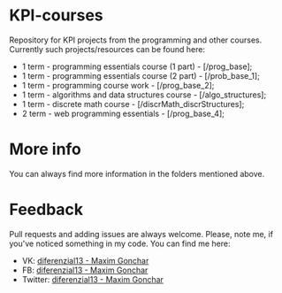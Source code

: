 # KPI-courses
Repository for KPI projects from the programming and other courses.
Currently such projects/resources can be found here:
- 1 term - programming essentials course (1 part) - [/prog_base];
- 1 term - programming essentials course (2 part) - [/prob_base_1];
- 1 term - programming course work - [/prog_base_2];
- 1 term - algorithms and data structures course - [/algo_structures];
- 1 term - discrete math course - [/discrMath_discrStructures];
- 2 term - web programming essentials - [/prog_base_4];

# More info
You can always find more information in the folders mentioned above.

# Feedback
Pull requests and adding issues are always welcome.
Please, note me, if you've noticed something in my code.
You can find me here:
- VK: [diferenzial13 - Maxim Gonchar](https://www.vk.com/diferenzial13)
- FB: [diferenzial13 - Maxim Gonchar](https://www.facebook.com/diferenzial13)
- Twitter: [diferenzial13 - Maxim Gonchar](https://www.twitter.com/diferenzial13)
